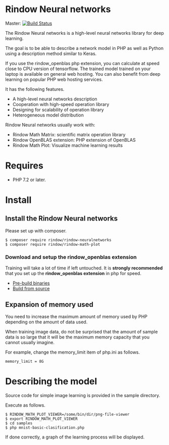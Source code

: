 Rindow Neural networks
======================
Master: [![Build Status](https://travis-ci.com/rindow/rindow/rindow-neuralnetworks.png?branch=master)](https://travis-ci.com/rindow/rindow/rindow-neuralnetworks)

The Rindow Neural networks is a high-level neural networks library for deep learning.

The goal is to be able to describe a network model in PHP as well as Python
using a description method similar to Keras.

If you use the rindow_openblas php extension,
you can calculate at speed close to CPU version of tensorflow.
The trained model trained on your laptop is available on general web hosting.
You can also benefit from deep learning on popular PHP web hosting services.

It has the following features.

- A high-level neural networks description
- Cooperation with high-speed operation library
- Designing for scalability of operation library
- Heterogeneous model distribution

Rindow Neural networks usually work with:

- Rindow Math Matrix: scientific matrix operation library
- Rindow OpenBLAS extension: PHP extension of OpenBLAS
- Rindow Math Plot: Visualize machine learning results

Requires
========

- PHP 7.2 or later.

Install
=======

## Install the Rindow Neural networks

Please set up with composer.

```shell
$ composer require rindow/rindow-neuralnetworks
$ composer require rindow/rindow-math-plot
```

### Download and setup the rindow_openblas extension

Training will take a lot of time if left untouched. It is **strongly recommended** that you set up the **rindow_openblas extension** in php for speed.

- [Pre-build binaries](https://github.com/rindow/rindow-openblas-binaries)
- [Build from source](https://github.com/rindow/rindow-openblas)

## Expansion of memory used
You need to increase the maximum amount of memory used by PHP depending on the amount of data used.

When training image data, do not be surprised that the amount of sample data is so large that it will be the maximum memory capacity that you cannot usually imagine.

For example, change the memory_limit item of php.ini as follows.

```shell
memory_limit = 8G
```

Describing the model
====================
Source code for simple image learning is provided in the sample directory.

Execute as follows.
```shell
$ RINDOW_MATH_PLOT_VIEWER=/some/bin/dir/png-file-viewer
$ export RINDOW_MATH_PLOT_VIEWER
$ cd samples
$ php mnist-basic-clasification.php
```

If done correctly, a graph of the learning process will be displayed.
